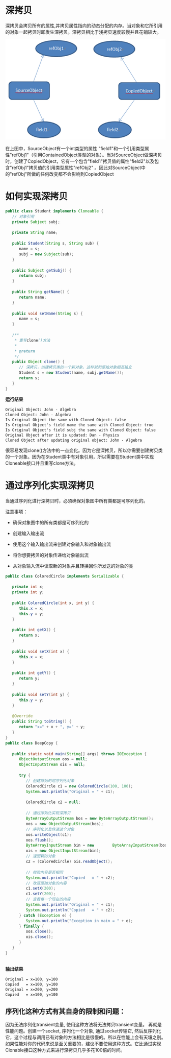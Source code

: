 # 深拷贝
深拷贝会拷贝所有的属性,并拷贝属性指向的动态分配的内存。当对象和它所引用的对象一起拷贝时即发生深拷贝。深拷贝相比于浅拷贝速度较慢并且花销较大。

![](../img/JavaCopy_2.png)

在上图中，SourceObject有一个int类型的属性 "field1"和一个引用类型属性"refObj1"（引用ContainedObject类型的对象）。当对SourceObject做深拷贝时，创建了CopiedObject，它有一个包含"field1"拷贝值的属性"field2"以及包含"refObj1"拷贝值的引用类型属性"refObj2" 。因此对SourceObject中的"refObj"所做的任何改变都不会影响到CopiedObject

# 如何实现深拷贝
```java
public class Student implements Cloneable { 
   // 对象引用 
   private Subject subj; 

   private String name; 

   public Student(String s, String sub) { 
      name = s; 
      subj = new Subject(sub); 
   } 

   public Subject getSubj() { 
      return subj; 
   } 

   public String getName() { 
      return name; 
   } 

   public void setName(String s) { 
      name = s; 
   } 

   /** 
    * 重写clone()方法 
    * 
    * @return 
    */ 
   public Object clone() { 
      // 深拷贝，创建拷贝类的一个新对象，这样就和原始对象相互独立
      Student s = new Student(name, subj.getName()); 
      return s; 
   } 
}
```

**运行结果**
```
Original Object: John - Algebra
Cloned Object: John - Algebra
Is Original Object the same with Cloned Object: false
Is Original Object's field name the same with Cloned Object: true
Is Original Object's field subj the same with Cloned Object: false
Original Object after it is updated: Dan - Physics
Cloned Object after updating original object: John - Algebra
```

很容易发现clone()方法中的一点变化。因为它是深拷贝，所以你需要创建拷贝类的一个对象。因为在Student类中有对象引用，所以需要在Student类中实现Cloneable接口并且重写clone方法。

# 通过序列化实现深拷贝
当通过序列化进行深拷贝时，必须确保对象图中所有类都是可序列化的。

注意事项：

- 确保对象图中的所有类都是可序列化的

- 创建输入输出流

- 使用这个输入输出流来创建对象输入和对象输出流

- 将你想要拷贝的对象传递给对象输出流

- 从对象输入流中读取新的对象并且转换回你所发送的对象的类

```java
public class ColoredCircle implements Serializable { 

   private int x; 
   private int y; 

   public ColoredCircle(int x, int y) { 
      this.x = x; 
      this.y = y; 
   } 

   public int getX() { 
      return x; 
   } 

   public void setX(int x) { 
      this.x = x; 
   } 

   public int getY() { 
      return y; 
   } 

   public void setY(int y) { 
      this.y = y; 
   } 

   @Override 
   public String toString() { 
      return "x=" + x + ", y=" + y; 
   } 
}
public class DeepCopy {

   public static void main(String[] args) throws IOException { 
      ObjectOutputStream oos = null; 
      ObjectInputStream ois = null; 

      try { 
         // 创建原始的可序列化对象 
         ColoredCircle c1 = new ColoredCircle(100, 100); 
         System.out.println("Original = " + c1); 

         ColoredCircle c2 = null; 

         // 通过序列化实现深拷贝 
         ByteArrayOutputStream bos = new ByteArrayOutputStream(); 
         oos = new ObjectOutputStream(bos); 
         // 序列化以及传递这个对象 
         oos.writeObject(c1); 
         oos.flush(); 
         ByteArrayInputStream bin = new        ByteArrayInputStream(bos.toByteArray()); 
         ois = new ObjectInputStream(bin); 
         // 返回新的对象 
         c2 = (ColoredCircle) ois.readObject(); 

         // 校验内容是否相同 
         System.out.println("Copied   = " + c2); 
         // 改变原始对象的内容 
         c1.setX(200); 
         c1.setY(200); 
         // 查看每一个现在的内容 
         System.out.println("Original = " + c1); 
         System.out.println("Copied   = " + c2); 
      } catch (Exception e) { 
         System.out.println("Exception in main = " + e); 
      } finally { 
         oos.close(); 
         ois.close(); 
      } 
   } 
}
​
```

**输出结果**
```
Original = x=100, y=100
Copied   = x=100, y=100
Original = x=200, y=200
Copied   = x=100, y=100
```

## 序列化这种方式有其自身的限制和问题：

因为无法序列化transient变量, 使用这种方法将无法拷贝transient变量。
再就是性能问题。创建一个socket, 序列化一个对象, 通过socket传输它, 然后反序列化它，这个过程与调用已有对象的方法相比是很慢的。所以在性能上会有天壤之别。如果性能对你的代码来说是至关重要的，建议不要使用这种方式。它比通过实现Clonable接口这种方式来进行深拷贝几乎多花100倍的时间。